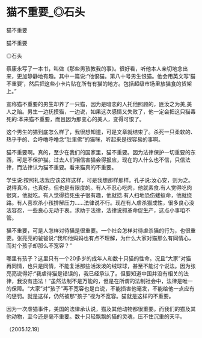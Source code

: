 # 猫不重要_◎石头

猫不重要

猫不重要

◎石头

蔡康永写了一本书，叫做《那些男孩教我的事》。很好看，听他本人亲切地念出来，更加静静地有趣。其中一篇说:“他恨猫。第八十号男生恨猫。他会用英文写‘猫不重要’，然后把这些小卡片贴在所有有猫的地方。包括超级市场里放猫食的货架上。”

宣称猫不重要的男生却养了一只猫，因为是暗恋的人托他照顾的，匪汝之为美,美人之贻。男生一边抚摸猫，一边说，如果这次感情又失败了，他一定会把这只猫毒死的:本来猫不重要，而且因为那变心的美人，变得可恨了。

这个男生的猫到底怎么样了，我很想知道，可是文章就结束了。杀死一只柔软的、热乎乎的、会呼噜呼噜念“肚里佛”的猫咪，听起来是很容易的事啊。

猫不重要啊。真的，至少在我们的国家里，猫不重要。因为法律保护一切重要的东西，可是不保护猫。过去人们相信害猫会得报应，现在的人什么也不信，只信法律，而法律认为猫不重要。看来猫真的不重要。

学生说:按照礼法我应该这样这样，可是我想那样那样。孔子说:汝心安，则为之。说得真冷，也真好。但也是有限度的。有人不忍心吃肉，他就素食.有人觉得吃肉很爽，他就吃。有人觉得捻死虫子很有趣，他就捻.有人扫地恐伤蝼蚁命，他就绕路。有人喜欢杀小孩排解压力……法律说不行。现在有人虐杀猫成性，很多良心没法容忍，一些良心无动于衷。求助于法律，法律说抓革命促生产，这点小事咱不管。

猫不重要，可是人怎样对待猫是很重要。一个社会怎样对待虐杀猫的行为，也很重要。张亮亮的爸爸说:“我和他妈妈也有点不理解，为什么大家对猫那么有同情心，而对个孩子却那么不宽容？”

哪里有孩子？这里只有一个20多岁的成年人和数十只猫的性命。况且“大家”对猫再同情，也只是同情，不能复活那些活泼泼的绒球球，甚至不能讨个说法。因为张亮亮说得好:“我虐待猫是错误的，我已经承认了。但要知道中国并没有相关的法律，我没有违法！”虽然法制不是万能的，但是在所谓的法制社会中，法律是唯一的保障。“大家”对“孩子”再不宽容也是白说，不能损害他毫发，不能给他一点应有的惩罚。就是这样，仍然被那“孩子”视为不宽容。猫就是这样的不重要。

因为一次虐猫事件，美国的法律承认说，猫及其他动物都很重要。而我们的猫及其他动物，至今还是毫不重要。数十只轻飘飘的猫的灵魂，压不住沉重的天平。

（2005.12.19）